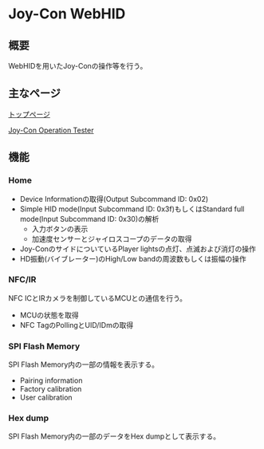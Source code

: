 # Joy-Con WebHID

## 概要

WebHIDを用いたJoy-Conの操作等を行う。

## 主なページ

[トップページ](https://aka256.github.io/joycon-webhid/)

[Joy-Con Operation Tester](https://aka256.github.io/joycon-webhid/pages/operation.html)

## 機能

### Home

- Device Informationの取得(Output Subcommand ID: 0x02)
- Simple HID mode(Input Subcommand ID: 0x3f)もしくはStandard full mode(Input Subcommand ID: 0x30)の解析
  - 入力ボタンの表示
  - 加速度センサーとジャイロスコープのデータの取得
- Joy-ConのサイドについているPlayer lightsの点灯、点滅および消灯の操作
- HD振動(バイブレーター)のHigh/Low bandの周波数もしくは振幅の操作

### NFC/IR
  
NFC ICとIRカメラを制御しているMCUとの通信を行う。

- MCUの状態を取得
- NFC TagのPollingとUID/IDmの取得

### SPI Flash Memory

SPI Flash Memory内の一部の情報を表示する。

- Pairing information
- Factory calibration
- User calibration

### Hex dump

SPI Flash Memory内の一部のデータをHex dumpとして表示する。
